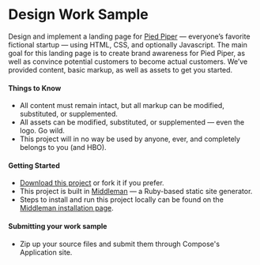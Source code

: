 Design Work Sample
==================

Design and implement a landing page for [Pied Piper](http://www.hbo.com/silicon-valley) — everyone’s favorite fictional startup — using HTML, CSS, and optionally Javascript. The main goal for this landing page is to create brand awareness for Pied Piper, as well as convince potential customers to become actual customers. We’ve provided content, basic markup, as well as assets to get you started.

#### Things to Know

* All content must remain intact, but all markup can be modified, substituted, or supplemented.
* All assets can be modified, substituted, or supplemented — even the logo. Go wild.
* This project will in no way be used by anyone, ever, and completely belongs to you (and HBO).

#### Getting Started

* [Download this project](https://github.com/compose/designer-ws/archive/master.zip) or fork it if you prefer.
* This project is built in [Middleman](https://middlemanapp.com/) — a Ruby-based static site generator.
* Steps to install and run this project locally can be found on the [Middleman installation page](https://middlemanapp.com/basics/install/).

#### Submitting your work sample

* Zip up your source files and submit them through Compose's Application site.